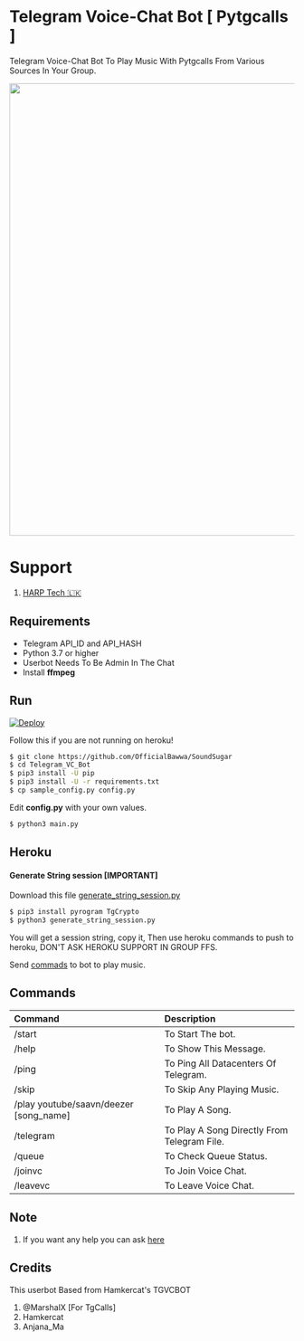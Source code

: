 # Telegram Voice-Chat Bot [ Pytgcalls ]

Telegram Voice-Chat Bot To Play Music With Pytgcalls From Various Sources In Your Group.

<img src="https://telegra.ph/file/d6eab48c445aa74303933.jpg" width="550" height="800">


# Support

1. [HARP Tech 🇱🇰](https://t.me/HARP_Tech)


## Requirements

- Telegram API_ID and API_HASH
- Python 3.7 or higher 
- Userbot Needs To Be Admin In The Chat
- Install **ffmpeg**

## Run

[![Deploy](https://www.herokucdn.com/deploy/button.svg)](https://heroku.com/deploy?template=https://github.com/OfficialBawwa/SoundSugar/tree/master)

Follow this if you are not running on heroku!

```sh
$ git clone https://github.com/OfficialBawwa/SoundSugar
$ cd Telegram_VC_Bot
$ pip3 install -U pip
$ pip3 install -U -r requirements.txt
$ cp sample_config.py config.py
```
Edit **config.py** with your own values.

```sh
$ python3 main.py
```

## Heroku

#### Generate String session [IMPORTANT]

Download this file [generate_string_session.py](https://raw.githubusercontent.com/thehamkercat/Telegram_VC_Bot/master/generate_string_session.py)


```sh
$ pip3 install pyrogram TgCrypto
$ python3 generate_string_session.py
```
You will get a session string, copy it, Then use heroku commands to push to heroku, DON'T ASK HEROKU SUPPORT IN GROUP FFS. 




Send [commads](https://github.com/OfficialBawwa/SoundSugar/blob/master/README.md#commands) to bot to 
play music.


## Commands
Command | Description
:--- | :---
/start | To Start The bot.
/help | To Show This Message.
/ping | To Ping All Datacenters Of Telegram.
/skip | To Skip Any Playing Music.
/play youtube/saavn/deezer [song_name] | To Play A Song.
/telegram | To Play A Song Directly From Telegram File.
/queue | To Check Queue Status.
/joinvc | To Join Voice Chat.
/leavevc | To Leave Voice Chat.

## Note

1. If you want any help you can ask [here](https://t.me/HARP_Tech)

## Credits

This userbot Based from Hamkercat's TGVCBOT

1. @MarshalX [For TgCalls]
2. Hamkercat
3. Anjana_Ma
